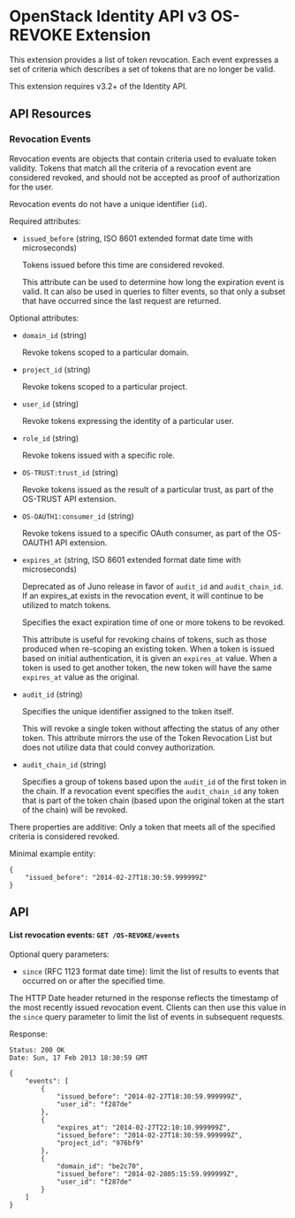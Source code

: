 OpenStack Identity API v3 OS-REVOKE Extension
=============================================

This extension provides a list of token revocation. Each event expresses a set
of criteria which describes a set of tokens that are no longer be valid.

This extension requires v3.2+ of the Identity API.

API Resources
-------------

### Revocation Events

Revocation events are objects that contain criteria used to evaluate token
validity. Tokens that match all the criteria of a revocation event are
considered revoked, and should not be accepted as proof of authorization for
the user.

Revocation events do not have a unique identifier (`id`).

Required attributes:

- `issued_before` (string, ISO 8601 extended format date time with
  microseconds)

  Tokens issued before this time are considered revoked.

  This attribute can be used to determine how long the expiration event is
  valid. It can also be used in queries to filter events, so that only a subset
  that have occurred since the last request are returned.

Optional attributes:

- `domain_id` (string)

  Revoke tokens scoped to a particular domain.

- `project_id` (string)

  Revoke tokens scoped to a particular project.

- `user_id` (string)

  Revoke tokens expressing the identity of a particular user.

- `role_id` (string)

  Revoke tokens issued with a specific role.

- `OS-TRUST:trust_id` (string)

  Revoke tokens issued as the result of a particular trust, as part of the
  OS-TRUST API extension.

- `OS-OAUTH1:consumer_id` (string)

  Revoke tokens issued to a specific OAuth consumer, as part of the OS-OAUTH1
  API extension.

- `expires_at` (string, ISO 8601 extended format date time with microseconds)

  Deprecated as of Juno release in favor of `audit_id` and `audit_chain_id`.
  If an expires_at exists in the revocation event, it will continue to be
  utilized to match tokens.
  
  Specifies the exact expiration time of one or more tokens to be revoked.

  This attribute is useful for revoking chains of tokens, such as those produced when
  re-scoping an existing token. When a token is issued based on initial
  authentication, it is given an `expires_at` value. When a token is used to
  get another token, the new token will have the same `expires_at` value as the
  original.

- `audit_id` (string)

   Specifies the unique identifier assigned to the token itself.
   
   This will revoke a single token without affecting the status of any other
   token. This attribute mirrors the use of the Token Revocation List but does
   not utilize data that could convey authorization.

- `audit_chain_id` (string)

   Specifies a group of tokens based upon the `audit_id` of the first token
   in the chain. If a revocation event specifies the `audit_chain_id` any token
   that is part of the token chain (based upon the original token at the start
   of the chain) will be revoked.

There properties are additive: Only a token that meets all of the specified
criteria is considered revoked.

Minimal example entity:

    {
        "issued_before": "2014-02-27T18:30:59.999999Z"
    }

API
---

#### List revocation events: `GET /OS-REVOKE/events`

Optional query parameters:

- `since` (RFC 1123 format date time): limit the list of results to events that
  occurred on or after the specified time.

The HTTP Date header returned in the response reflects the timestamp of the
most recently issued revocation event. Clients can then use this value in the
`since` query parameter to limit the list of events in subsequent requests.

Response:

    Status: 200 OK
    Date: Sun, 17 Feb 2013 18:30:59 GMT

    {
        "events": [
            {
                "issued_before": "2014-02-27T18:30:59.999999Z",
                "user_id": "f287de"
            },
            {
                "expires_at": "2014-02-27T22:10:10.999999Z",
                "issued_before": "2014-02-27T18:30:59.999999Z",
                "project_id": "976bf9"
            },
            {
                "domain_id": "be2c70",
                "issued_before": "2014-02-2805:15:59.999999Z",
                "user_id": "f287de"
            }
        ]
    }
